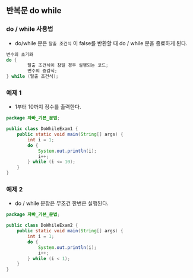 ## 반복문 do while

### do / while 사용법

- do/while 문은 `탈출 조건식` 이 false를 반환할 때 do / while 문을 종료하게 된다.

```java
변수의 초기롸 
do {
		탈출 조건식이 참일 경우 실행되는 코드;
		변수의 증감식;
} while (탈출 조건식);
```

### 예제 1

- 1부터 10까지 정수를 출력한다.

```java
package 자바_기본_문법;

public class DoWhileExam1 {
    public static void main(String[] args) {
        int i = 1;
        do {
            System.out.println(i);
            i++;
        } while (i <= 10);
    }
}
```

### 예제 2

- do / while 문장은 무조건 한번은 실행된다.

```java
package 자바_기본_문법;

public class DoWhileExam2 {
    public static void main(String[] args) {
        int i = 1;
        do {
            System.out.println(i);
            i++;
        } while (i < 1);
    }
}
```